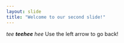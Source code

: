 ```yaml
---
layout: slide
title: "Welcome to our second slide!"
---
```

_tee **teehee** hee_
Use the left arrow to go back!
